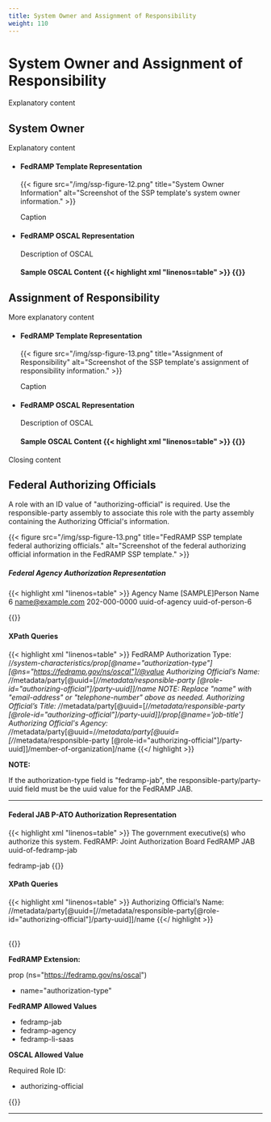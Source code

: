 ```yaml
---
title: System Owner and Assignment of Responsibility
weight: 110
---
```

# System Owner and Assignment of Responsibility

Explanatory content

## System Owner

Explanatory content

<ul class="usa-card-group">
  <li class="usa-card tablet-lg:grid-col-8 widescreen:grid-col-6 usa-card--header-first">
    <div class="usa-card__container">
      <div class="usa-card__header">
        <h4 class="usa-card__heading">FedRAMP Template Representation</h4>
      </div>
      <div class="usa-card__media usa-card__media--exdent">
        <div class="usa-card__img">
            {{< figure src="/img/ssp-figure-12.png" title="System Owner Information" alt="Screenshot of the SSP template's system owner information." >}}
        </div>
      </div>
      <div class="usa-card__body">
        <p>
          Caption
        </p>
      </div>
      <div class="usa-card__footer">
      </div>
    </div>
  </li>
  <li class="usa-card tablet-lg:grid-col-8 widescreen:grid-col-6">
    <div class="usa-card__container">
      <div class="usa-card__header">
        <h4 class="usa-card__heading">FedRAMP OSCAL Representation</h4>
      </div>
      <div class="usa-card__body">
        <p>
          Description of OSCAL
        </p>

<h4>Sample OSCAL Content</hr>
{{< highlight xml "linenos=table" >}}
<profile xmlns="http://csrc.nist.gov/ns/oscal/1.0"
    uuid="-UUID-value-cut-">

</profile>
{{</ highlight >}}
      </div>
    </div>
  </li>
</ul>

## Assignment of Responsibility

More explanatory content


<ul class="usa-card-group">
  <li class="usa-card tablet-lg:grid-col-8 widescreen:grid-col-6 usa-card--header-first">
    <div class="usa-card__container">
      <div class="usa-card__header">
        <h4 class="usa-card__heading">FedRAMP Template Representation</h4>
      </div>
      <div class="usa-card__media usa-card__media--exdent">
        <div class="usa-card__img">
            {{< figure src="/img/ssp-figure-13.png" title="Assignment of Responsibility" alt="Screenshot of the SSP template's assignment of responsibility information." >}}
        </div>
      </div>
      <div class="usa-card__body">
        <p>
          Caption
        </p>
      </div>
      <div class="usa-card__footer">
      </div>
    </div>
  </li>
  <li class="usa-card tablet-lg:grid-col-8 widescreen:grid-col-6">
    <div class="usa-card__container">
      <div class="usa-card__header">
        <h4 class="usa-card__heading">FedRAMP OSCAL Representation</h4>
      </div>
      <div class="usa-card__body">
        <p>
          Description of OSCAL
        </p>

<h4>Sample OSCAL Content</hr>
{{< highlight xml "linenos=table" >}}
<profile xmlns="http://csrc.nist.gov/ns/oscal/1.0"
    uuid="-UUID-value-cut-">

</profile>
{{</ highlight >}}
      </div>
    </div>
  </li>
</ul>

Closing content

## Federal Authorizing Officials

A role with an ID value of "authorizing-official" is required. Use the responsible-party assembly to associate this role with the party assembly containing the Authorizing Official's information.

{{< figure src="/img/ssp-figure-13.png" title="FedRAMP SSP template federal authorizing officials." alt="Screenshot of the federal authorizing official information in the FedRAMP SSP template." >}}

##### Federal Agency Authorization Representation
{{< highlight xml "linenos=table" >}}
<metadata>
    <role id="authorizing-official">
        <title>Authorizing Official</title>
    </role>
    <party uuid="uuid-of-agency" type="organization">
        <name>Agency Name</name>
    </party>
    <party uuid="uuid-of-person-6" type="person">
        <name>[SAMPLE]Person Name 6</name>
        <prop name="job-title" value="Individual's Title"/>
            <email-address>name@example.com</email-address>
            <telephone-number>202-000-0000</telephone-number>
            <member-of-organization>uuid-of-agency</member-of-organization>
    </party>
    <responsible-party role-id="authorizing-official">
        <party-uuid>uuid-of-person-6</party-uuid>
    </responsible-party>
</metadata>
<!-- import -->
<system-characteristics>
    <!-- description -->
    <prop name="authorization-type" 
          ns="https://fedramp.gov/ns/oscal" 
          value="fedramp-agency" />
    <!-- prop -->
</system-characteristics>
{{</ highlight >}}

#### XPath Queries
{{< highlight xml "linenos=table" >}}
    FedRAMP Authorization Type:
        /*/system-characteristics/prop[@name="authorization-type"][@ns="https://fedramp.gov/ns/oscal"]/@value
    Authorizing Official’s Name:
        /*/metadata/party[@uuid=[/*/metadata/responsible-party [@role-id="authorizing-official"]/party-uuid]]/name
    NOTE: Replace "name" with "email-address" or "telephone-number" above as needed.
    Authorizing Official’s Title:
        /*/metadata/party[@uuid=[/*/metadata/responsible-party [@role-id="authorizing-official"]/party-uuid]]/prop[@name='job-title']
    Authorizing Official's Agency:
        /*/metadata/party[@uuid=/*/metadata/party[@uuid=[/*/metadata/responsible-party [@role-id="authorizing-official"]/party-uuid]]/member-of-organization]/name
{{</ highlight >}}

**NOTE:**

If the authorization-type field is "fedramp-jab", the responsible-party/party-uuid field must be the uuid value for the FedRAMP JAB.

---
#### Federal JAB P-ATO Authorization Representation
{{< highlight xml "linenos=table" >}}
<metadata>
    <!-- cut -->
    <role id="authorizing-official">
        <title>Authorizing Official</title>
        <desc>The government executive(s) who authorize this system.</desc>
    </role>
    <!-- cut -->
    <party uuid="uuid-of-fedramp-jab" type="organization">
        <name>FedRAMP: Joint Authorization Board</name>
        <short-name>FedRAMP JAB</short-name>
    </party>
    <!-- cut -->
    <responsible-party role-id="authorizing-official">
        <party-uuid>uuid-of-fedramp-jab</party-uuid>
    </responsible-party>
</metadata>
<!-- import -->
<system-characteristics>
    <!-- description -->
    <prop name="authorization-type" 
          ns="https://fedramp.gov/ns/oscal">fedramp-jab</prop>
    <!-- prop -->
</system-characteristics>
{{</ highlight >}}

#### XPath Queries
{{< highlight xml "linenos=table" >}}
    Authorizing Official’s Name:
        //metadata/party[@uuid=[//metadata/responsible-party[@role-id="authorizing-official"]/party-uuid]]/name
{{</ highlight >}}

<br />
{{<callout>}}

**FedRAMP Extension:**

prop (ns="https://fedramp.gov/ns/oscal")
- name="authorization-type" 

**FedRAMP Allowed Values**
- fedramp-jab
- fedramp-agency
- fedramp-li-saas

**OSCAL Allowed Value**

Required Role ID:
- authorizing-official

{{</callout>}}


---


